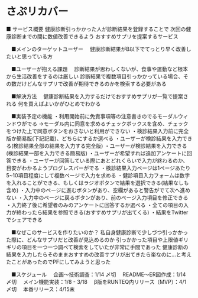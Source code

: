 # さぷリカバー
■ サービス概要
  健康診断引っかかった人が診断結果を登録することで
  次回の健康診断までの間に数値改善できるよう
  おすすめサプリを提案するサービス


　■メインのターゲットユーザー
　健康診断結果がB以下でてっとり早く改善したいと思っている方

　■ユーザーが抱える課題
　診断結果が思わしくないが、食事や運動など根本から生活改善をするのは厳しい
  診断結果で複数項目引っかかっている場合、その数だけどんなサプリで改善が期待できるのかを検索する必要がある

　■解決方法
　健康診断結果を入力するだけでおすすめサプリが一覧で提案される
  何を買えばよいかがひとめでわかる

　■実装予定の機能
・利用開始前に免責事項等の注意書きのでるモーダルウィンドウがでる
  →モーダル内に同意を求めるチェックボックスを含め、チェックをつけた上で同意ボタンをおさないと利用ができない
・検診結果入力前に完全版か簡易版(下記記載)、どちらにするか選べる
・ユーザーが検診結果を入力できる(検診結果全部の結果を入力する完全版)
・ユーザーが検診結果を入力できる(検診結果一部を入力できる簡易版)
・ユーザーが希望すれば追加アンケートに回答できる
・ユーザーが回答している際にあとどれくらいで入力が終わるのか、目安がわかるようプログレスバーがでる
・検診結果入力ページは1ページあたり5~10項目程度にして複数ページで入力を求める
・健診項目入力フォームは数字を入れることができる、もしくはラジオボタンで結果を選択できる(結果なしも含め)
・入力中のページに進むボタンがあり、空欄があると警告がでて次へ進めない
・入力中のページに戻るボタンがあり、前のページ入力項目を修正できる
・入力終了後に希望者のみのアンケートに回答するか選べる
・全ての項目の入力が終わったら結果を参照できる(おすすめサプリが出てくる)
・結果をTwitterでシェアできる



　■なぜこのサービスを作りたいのか？
    私自身健康診断で少しづつ引っかかった際に、どんなサプリだと改善が見込めるのか
    引っかかった項目や上限値ギリギリの項目を一つ一つ調べて検索をしていたが非常に手間であった
    健康診断の結果を入力したらそのままおすすめの改善サプリが出てきたら楽なのに…と考えたことがあったのでPFにしてみようと思った

　■スケジュール
　企画〜技術調査：1/14 〆切
　README〜ER図作成：1/14 〆切
　メイン機能実装：1/8 - 3/18
　β版をRUNTEQ内リリース（MVP）：4/1 〆切
　本番リリース：4/15末